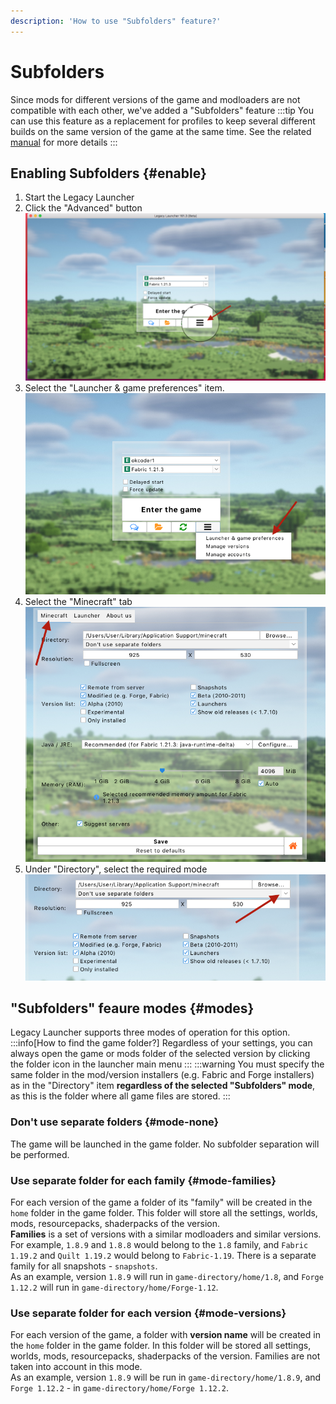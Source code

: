```yaml
---
description: 'How to use "Subfolders" feature?'
---
```

# Subfolders
Since mods for different versions of the game and modloaders are not compatible with each other, we've added a "Subfolders" feature
:::tip
You can use this feature as a replacement for profiles to keep several different builds on the same version of the game at the same time. See the related [manual](../faq/custom-versions) for more details
:::

## Enabling Subfolders {#enable}
1. Start the Legacy Launcher
2. Click the "Advanced" button
    ![Select the button with the three bars](./img/menu-open-en.png)
3. Select the "Launcher & game preferences" item.
    ![Select "Launcher & game preferences"](./img/preferences-button-en.png)
4. Select the "Minecraft" tab
    ![Click the "Minecraft" tab](./img/minecraft-select-en.png)
5. Under "Directory", select the required mode
    ![Selecting the required mode](./img/subfolders-en.png)

## "Subfolders" feaure modes {#modes}
Legacy Launcher supports three modes of operation for this option.
:::info[How to find the game folder?]
Regardless of your settings, you can always open the game or mods folder of the selected version by clicking the folder icon in the launcher main menu
:::
:::warning
You must specify the same folder in the mod/version installers (e.g. Fabric and Forge installers) as in the "Directory" item **regardless of the selected "Subfolders" mode**, as this is the folder where all game files are stored.
:::

### Don't use separate folders {#mode-none}
The game will be launched in the game folder. No subfolder separation will be performed.

### Use separate folder for each family {#mode-families}
For each version of the game a folder of its "family" will be created in the `home` folder in the game folder. This folder will store all the settings, worlds, mods, resourcepacks, shaderpacks of the version.  
**Families** is a set of versions with a similar modloaders and similar versions. For example, `1.8.9` and `1.8.8` would belong to the `1.8` family, and `Fabric 1.19.2` and `Quilt 1.19.2` would belong to `Fabric-1.19`. There is a separate family for all snapshots - `snapshots`.  
As an example, version `1.8.9` will run in `game-directory/home/1.8`, and `Forge 1.12.2` will run in `game-directory/home/Forge-1.12`.

### Use separate folder for each version {#mode-versions}
For each version of the game, a folder with **version name** will be created in the `home` folder in the game folder. In this folder will be stored all settings, worlds, mods, resourcepacks, shaderpacks of the version. Families are not taken into account in this mode.  
As an example, version `1.8.9` will be run in `game-directory/home/1.8.9`, and `Forge 1.12.2` - in `game-directory/home/Forge 1.12.2`.
